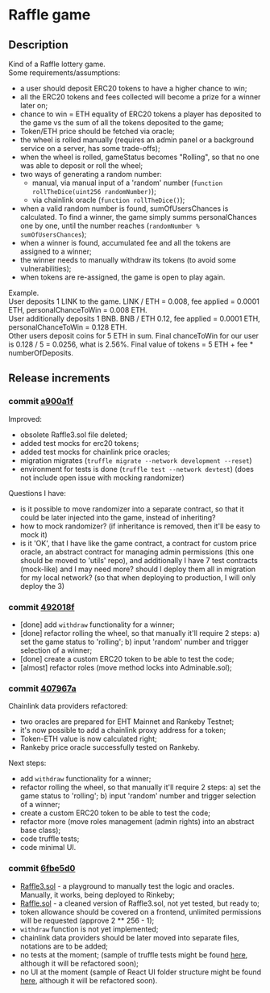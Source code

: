 # Raffle game

## Description
Kind of a Raffle lottery game.
<br/>
Some requirements/assumptions:

- a user should deposit ERC20 tokens to have a higher chance to win;
- all the ERC20 tokens and fees collected will become a prize for a winner later on;
- chance to win = ETH equality of ERC20 tokens a player has deposited to the game vs the sum of all the tokens deposited to the game;
- Token/ETH price should be fetched via oracle;
- the wheel is rolled manually (requires an admin panel or a background service on a server, has some trade-offs);
- when the wheel is rolled, gameStatus becomes "Rolling", so that no one was able to deposit or roll the wheel;
- two ways of generating a random number:
  - manual, via manual input of a 'random' number (`function rollTheDice(uint256 randomNumber)`);
  - via chainlink oracle (`function rollTheDice()`);
- when a valid random number is found, sumOfUsersChances is calculated. To find a winner, the game simply summs personalChances one by one, until the number reaches (`randomNumber % sumOfUsersChances`);
- when a winner is found, accumulated fee and all the tokens are assigned to a winner;
- the winner needs to manually withdraw its tokens (to avoid some vulnerabilities);
- when tokens are re-assigned, the game is open to play again.

Example.
<br/>
User deposits 1 LINK to the game. LINK / ETH = 0.008, fee applied = 0.0001 ETH, personalChanceToWin = 0.008 ETH.
<br/>
User additionally deposits 1 BNB. BNB / ETH 0.12, fee applied = 0.0001 ETH, personalChanceToWin = 0.128 ETH.
<br/>
Other users deposit coins for 5 ETH in sum. Final chanceToWin for our user is 0.128 / 5 = 0.0256, what is 2.56%. Final value of tokens = 5 ETH + fee * numberOfDeposits.

## Release increments

### commit [a900a1f](https://github.com/artem-bayandin/blockchain-samples/commit/a900a1f1b1230b6f896e4f7f2a5534b0b3df79d4)

Improved:

- obsolete Raffle3.sol file deleted;
- added test mocks for erc20 tokens;
- added test mocks for chainlink price oracles;
- migration migrates (`truffle migrate --network development --reset`)
- environment for tests is done (`truffle test --network devtest`) (does not include open issue with mocking randomizer)

Questions I have:

- is it possible to move randomizer into a separate contract, so that it could be later injected into the game, instead of inheriting?
- how to mock randomizer? (if inheritance is removed, then it'll be easy to mock it)
- is it 'OK', that I have like the game contract, a contract for custom price oracle, an abstract contract for managing admin permissions (this one should be moved to 'utils' repo), and additionally I have 7 test contracts (mock-like) and I may need more? should I deploy them all in migration for my local network? (so that when deploying to production, I will only deploy the 3)

### commit [492018f](https://github.com/artem-bayandin/blockchain-samples/commit/492018f92d33e8eb6c526953753acfed4da9b48a)

- [done] add `withdraw` functionality for a winner;
- [done] refactor rolling the wheel, so that manually it'll require 2 steps: a) set the game status to 'rolling'; b) input 'random' number and trigger selection of a winner;
- [done] create a custom ERC20 token to be able to test the code;
- [almost] refactor roles (move method locks into Adminable.sol);

### commit [407967a](https://github.com/artem-bayandin/blockchain-samples/commit/407967af9e59f8cb3a1bef8448776fa6e21dc76c)

Chainlink data providers refactored:

- two oracles are prepared for EHT Mainnet and Rankeby Testnet;
- it's now possible to add a chainlink proxy address for a token;
- Token-ETH value is now calculated right;
- Rankeby price oracle successfully tested on Rankeby.

Next steps:

- add `withdraw` functionality for a winner;
- refactor rolling the wheel, so that manually it'll require 2 steps: a) set the game status to 'rolling'; b) input 'random' number and trigger selection of a winner;
- create a custom ERC20 token to be able to test the code;
- refactor more (move roles management (admin rights) into an abstract base class);
- code truffle tests;
- code minimal UI.

### commit [6fbe5d0](https://github.com/artem-bayandin/blockchain-samples/tree/6fbe5d0c9fd517066e5f2f643ef18160debf91dc)
- [Raffle3.sol](https://github.com/artem-bayandin/blockchain-samples/blob/6fbe5d0c9fd517066e5f2f643ef18160debf91dc/raffle/contracts/Raffle3.sol) - a playground to manually test the logic and oracles. Manually, it works, being deployed to Rinkeby;
- [Raffle.sol](https://github.com/artem-bayandin/blockchain-samples/blob/6fbe5d0c9fd517066e5f2f643ef18160debf91dc/raffle/contracts/Raffle.sol) - a cleaned version of Raffle3.sol, not yet tested, but ready to;
- token allowance should be covered on a frontend, unlimited permissions will be requested (approve 2 ** 256 - 1);
- `withdraw` function is not yet implemented;
- chainlink data providers should be later moved into separate files, notations are to be added;
- no tests at the moment; (sample of truffle tests might be found [here](https://github.com/artem-bayandin/blockchain-satisfactor/tree/master/test), although it will be refactored soon);
- no UI at the moment (sample of React UI folder structure might be found [here](https://github.com/artem-bayandin/blockchain-satisfactor/tree/master/src), although it will be refactored soon).
